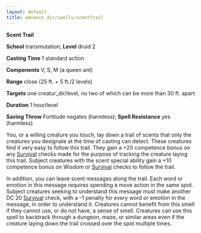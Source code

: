 ```yaml
---
layout: default
title: advance_dir/spells/scentTrail
---
```

 **Scent Trail**

**School** transmutation; **Level** druid 2

**Casting Time** 1 standard action

**Components** V, S, M (a queen ant)

**Range** close (25 ft. + 5 ft./2 levels)

**Targets** one creatur_dir/level, no two of which can be more than 30 ft. apart

**Duration** 1 hour/level

**Saving Throw** Fortitude negates (harmless); **Spell Resistance** yes (harmless)

You, or a willing creature you touch, lay down a trail of scents that only the creatures you designate at the time of casting can detect. These creatures find it very easy to follow this trail. They gain a +20 competence bonus on any [Survival](../../skill_dir/survival#_survival) checks made for the purpose of tracking the creature laying this trail. Subject creatures with the scent special ability gain a +10 competence bonus on Wisdom or [Survival](../../skill_dir/survival#_survival) checks to follow the trail.

In addition, you can leave scent messages along the trail. Each word or emotion in this message requires spending a move action in the same spot. Subject creatures seeking to understand this message must make another DC 20 [Survival](../../skill_dir/survival#_survival) check, with a –1 penalty for every word or emotion in the message, in order to understand it. Creatures cannot benefit from this smell if they cannot use, or do not have, a sense of smell. Creatures can use this spell to backtrack through a dungeon, maze, or similar areas even if the creature laying down the trail crossed over the spot multiple times.

